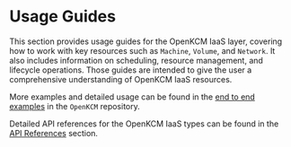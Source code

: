 # Usage Guides

This section provides usage guides for the OpenKCM IaaS layer, covering how to work with key resources such as
`Machine`, `Volume`, and `Network`. It also includes information on scheduling, resource management, and lifecycle
operations. Those guides are intended to give the user a comprehensive understanding of OpenKCM IaaS resources.

More examples and detailed usage can be found in the [end to end examples](https://github.com/openkcm/OpenKCM/tree/main/config/samples/e2e)
in the `OpenKCM` repository.

Detailed API references for the OpenKCM IaaS types can be found in the [API References](../api-references/) section.
